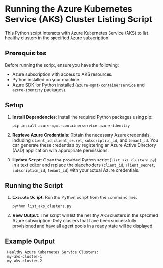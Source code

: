# Running the Azure Kubernetes Service (AKS) Cluster Listing Script
 
This Python script interacts with Azure Kubernetes Service (AKS) to list healthy clusters in the specified Azure subscription.
 
## Prerequisites
 
Before running the script, ensure you have the following:
 
- Azure subscription with access to AKS resources.
- Python installed on your machine.
- Azure SDK for Python installed (`azure-mgmt-containerservice` and `azure-identity` packages).
 
## Setup
 
1. **Install Dependencies**: Install the required Python packages using pip:
 
    ```bash
    pip install azure-mgmt-containerservice azure-identity
    ```
 
2. **Retrieve Azure Credentials**: Obtain the necessary Azure credentials, including `client_id`, `client_secret`, `subscription_id`, and `tenant_id`. You can generate these credentials by registering an Azure Active Directory (AAD) application with appropriate permissions.
 
3. **Update Script**: Open the provided Python script (`list_aks_clusters.py`) in a text editor and replace the placeholders (`client_id`, `client_secret`, `subscription_id`, `tenant_id`) with your actual Azure credentials.
 
## Running the Script
 
1. **Execute Script**: Run the Python script from the command line:
 
    ```bash
    python list_aks_clusters.py
    ```
 
2. **View Output**: The script will list the healthy AKS clusters in the specified Azure subscription. Only clusters that have been successfully provisioned and have all agent pools in a ready state will be displayed.
 
## Example Output
     Healthy Azure Kubernetes Service Clusters:
     my-aks-cluster-1
     my-aks-cluster-2
